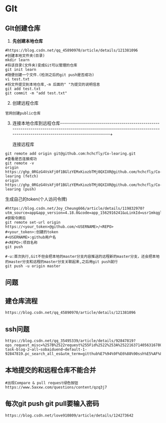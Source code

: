 

# GIt

## GIt创建仓库

1. **先创建本地仓库**

```shell
#https://blog.csdn.net/qq_45890970/article/details/121381096
#创建本地文件夹(目录)
mkdir learn
#将该目录(文件夹)变成Git可以管理的仓库
git init learn
#随便创建一个文件.(检测之后的git push是否成功)
vi test.txt
#将文件提交到本地仓库,-m 后面的" "为提交的说明信息
git add test.txt
git commit -m "add test.txt"
```

2. 创建远程仓库

```
官网创建public仓库
```

3. 连接本地仓库到远程仓库-----------------------------------------------------------------------------------------------------------------------------------------------------------------------------+

 

   连接远程库

```shell
git remote add origin git@github.com:hchcfly/Co-learing.git
#查看是否连接成功
git remote -v
origin  https://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@github.com/hchcfly/Co-learing (fetch)
origin  https://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@github.com/hchcfly/Co-learing (push)
```

生成自己的token(个人访问令牌)

```shell
#https://blog.csdn.net/Joy_Cheung666/article/details/119832970?utm_source=app&app_version=4.18.0&code=app_1562916241&uLinkId=usr1mkqgl919blen
#获取令牌后
git remote set-url origin https://<your_token>@github.com/<USERNAME>/<REPO>
#<your_token>:创建的token
#<USERNAME>:github用户名
#<REPO>:项目名称
git push
```

```shell
#-u:首次执行,Git不但会把本地的master分支内容推送的远程新的master分支，还会把本地的master分支和远程的master分支关联起来,之后用git push就行
git push -u origin master
```

## 问题

## 建仓库流程

```shell
https://blog.csdn.net/qq_45890970/article/details/121381096
```

## ssh问题

```shell
https://blog.csdn.net/qq_35495339/article/details/92847819?ops_request_misc=%257B%2522request%255Fid%2522%253A%2522163714056316780261957998%2522%252C%2522scm%2522%253A%252220140713.130102334..%2522%257D&request_id=163714056316780261957998&biz_id=0&utm_medium=distribute.pc_search_result.none-task-blog-2~all~sobaiduend~default-1-92847819.pc_search_all_es&utm_term=gitthub%E7%94%9F%E6%88%90ssh%E5%AF%86%E9%92%A5&spm=1018.2226.3001.4187
```

## 本地提交的和远程仓库不能合并

```shell
#出现Compare & pull request绿色按钮
https://www.5axxw.com/questions/content/qzq3j7
```
## 每次git push git pull要输入密码

```shell
https://blog.csdn.net/love910809/article/details/124273642
```




